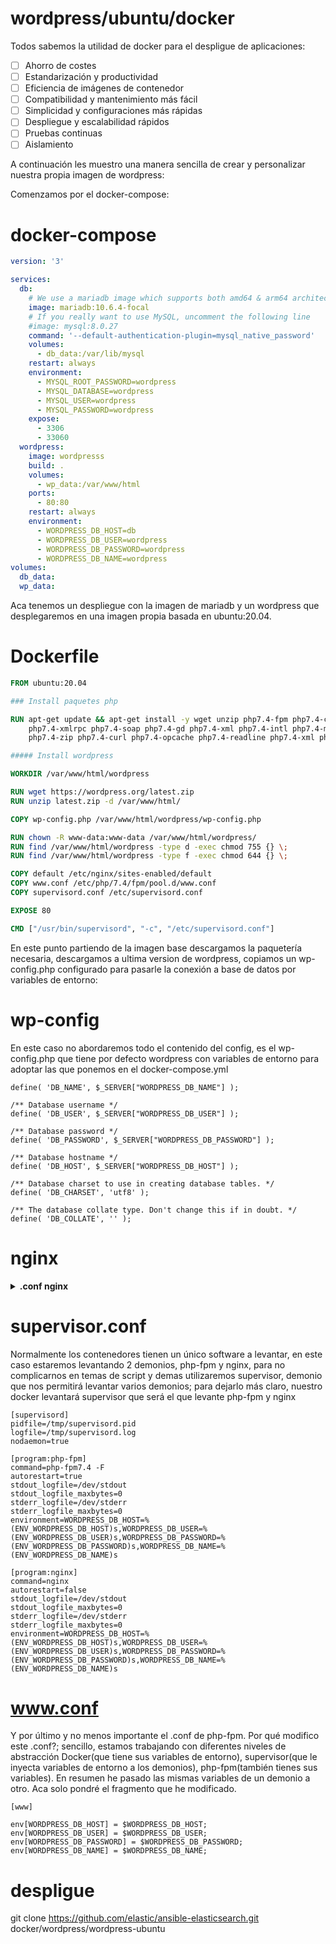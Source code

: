wordpress/ubuntu/docker
=========

Todos sabemos la utilidad de docker para el despligue de aplicaciones:

- [ ] Ahorro de costes
- [ ] Estandarización y productividad
- [ ] Eficiencia de imágenes de contenedor
- [ ] Compatibilidad y mantenimiento más fácil
- [ ] Simplicidad y configuraciones más rápidas
- [ ] Despliegue y escalabilidad rápidos
- [ ] Pruebas continuas
- [ ] Aislamiento

A continuación les muestro una manera sencilla de crear y personalizar nuestra propia imagen de wordpress:

Comenzamos por el docker-compose:

# docker-compose

```docker-compose.yaml
version: '3'

services:
  db:
    # We use a mariadb image which supports both amd64 & arm64 architecture
    image: mariadb:10.6.4-focal
    # If you really want to use MySQL, uncomment the following line
    #image: mysql:8.0.27
    command: '--default-authentication-plugin=mysql_native_password'
    volumes:
      - db_data:/var/lib/mysql
    restart: always
    environment:
      - MYSQL_ROOT_PASSWORD=wordpress
      - MYSQL_DATABASE=wordpress
      - MYSQL_USER=wordpress
      - MYSQL_PASSWORD=wordpress
    expose:
      - 3306
      - 33060
  wordpress:
    image: wordpresss
    build: .
    volumes:
      - wp_data:/var/www/html
    ports:
      - 80:80
    restart: always
    environment:
      - WORDPRESS_DB_HOST=db
      - WORDPRESS_DB_USER=wordpress
      - WORDPRESS_DB_PASSWORD=wordpress
      - WORDPRESS_DB_NAME=wordpress
volumes:
  db_data:
  wp_data:
```
Aca tenemos un despliegue con la imagen de mariadb y un wordpress que desplegaremos en una imagen propia basada en ubuntu:20.04.

# Dockerfile
```Dockerfile
FROM ubuntu:20.04

### Install paquetes php 

RUN apt-get update && apt-get install -y wget unzip php7.4-fpm php7.4-cli php7.4-common php7.4-mbstring \
    php7.4-xmlrpc php7.4-soap php7.4-gd php7.4-xml php7.4-intl php7.4-mysql php7.4-cli php7.4-ldap \
    php7.4-zip php7.4-curl php7.4-opcache php7.4-readline php7.4-xml php7.4-gd nginx supervisor 

##### Install wordpress

WORKDIR /var/www/html/wordpress

RUN wget https://wordpress.org/latest.zip
RUN unzip latest.zip -d /var/www/html/

COPY wp-config.php /var/www/html/wordpress/wp-config.php

RUN chown -R www-data:www-data /var/www/html/wordpress/
RUN find /var/www/html/wordpress -type d -exec chmod 755 {} \;
RUN find /var/www/html/wordpress -type f -exec chmod 644 {} \;

COPY default /etc/nginx/sites-enabled/default
COPY www.conf /etc/php/7.4/fpm/pool.d/www.conf
COPY supervisord.conf /etc/supervisord.conf

EXPOSE 80

CMD ["/usr/bin/supervisord", "-c", "/etc/supervisord.conf"]
```
En este punto partiendo de la imagen base descargamos la paquetería necesaria, descargamos a ultima version de wordpress, copiamos un wp-config.php configurado para pasarle la conexión a base de datos por variables de entorno:

# wp-config
En este caso no abordaremos todo el contenido del config, es el wp-config.php que tiene por defecto wordpress con variables de entorno para adoptar las que ponemos en el docker-compose.yml

```
define( 'DB_NAME', $_SERVER["WORDPRESS_DB_NAME"] );

/** Database username */
define( 'DB_USER', $_SERVER["WORDPRESS_DB_USER"] );

/** Database password */
define( 'DB_PASSWORD', $_SERVER["WORDPRESS_DB_PASSWORD"] );

/** Database hostname */
define( 'DB_HOST', $_SERVER["WORDPRESS_DB_HOST"] );

/** Database charset to use in creating database tables. */
define( 'DB_CHARSET', 'utf8' );

/** The database collate type. Don't change this if in doubt. */
define( 'DB_COLLATE', '' );
```

# nginx

<details><summary><b> .conf nginx</b></summary>
Aca configuramos un .conf de nginx para responder por el puerto 80, puerto que mapeamos en el docker-compose, es una configuración básica, la configuraciones avanzadas las dejaremos para el nginx que sirva de proxy inverso
  
```
server {
  server_name _;

        listen 80 default_server;
        listen [::]:80 default_server;

  root /var/www/html/wordpress;

  index index.php index.html index.htm index.nginx-debian.html;


  location / {
  try_files $uri $uri/ /index.php?$args;
 }

  location ~* /wp-sitemap.*\.xml {
    try_files $uri $uri/ /index.php$is_args$args;
  }

  client_max_body_size 100M;
  location ~ \.php$ {
    fastcgi_pass unix:/run/php/php7.4-fpm.sock;
    fastcgi_param SCRIPT_FILENAME $document_root$fastcgi_script_name;
    include fastcgi_params;
    include snippets/fastcgi-php.conf;
    fastcgi_buffer_size 128k;
    fastcgi_buffers 4 128k;
    fastcgi_intercept_errors on;
  }

 gzip on;
 gzip_comp_level 6;
 gzip_min_length 1000;
 gzip_proxied any;
 gzip_disable "msie6";
 gzip_types
     application/atom+xml
     application/geo+json
     application/javascript
     application/x-javascript
     application/json
     application/ld+json
     application/manifest+json
     application/rdf+xml
     application/rss+xml
     application/xhtml+xml
     application/xml
     font/eot
     font/otf
     font/ttf
     image/svg+xml
     text/css
     text/javascript
     text/plain
     text/xml;

  # assets, media
  location ~* \.(?:css(\.map)?|js(\.map)?|jpe?g|png|gif|ico|cur|heic|webp|tiff?|mp3|m4a|aac|ogg|midi?|wav|mp4|mov|webm|mpe?g|avi|ogv|flv|wmv)$ {
      expires    90d;
      access_log off;
  }

  # svg, fonts
  location ~* \.(?:svgz?|ttf|ttc|otf|eot|woff2?)$ {
      add_header Access-Control-Allow-Origin "*";
      expires    90d;
      access_log off;
  }

  location ~ /\.ht {
      access_log off;
      log_not_found off;
      deny all;
  }


}

```
</details>


# supervisor.conf
Normalmente los contenedores tienen un único software a levantar, en este caso estaremos levantando 2 demonios, php-fpm y nginx, para no complicarnos en temas de script y demas utilizaremos supervisor, demonio que nos permitirá levantar varios demonios; para dejarlo más claro, nuestro docker levantará supervisor que será el que levante php-fpm y nginx

```
[supervisord]
pidfile=/tmp/supervisord.pid
logfile=/tmp/supervisord.log
nodaemon=true

[program:php-fpm]
command=php-fpm7.4 -F
autorestart=true
stdout_logfile=/dev/stdout
stdout_logfile_maxbytes=0
stderr_logfile=/dev/stderr
stderr_logfile_maxbytes=0
environment=WORDPRESS_DB_HOST=%(ENV_WORDPRESS_DB_HOST)s,WORDPRESS_DB_USER=%(ENV_WORDPRESS_DB_USER)s,WORDPRESS_DB_PASSWORD=%(ENV_WORDPRESS_DB_PASSWORD)s,WORDPRESS_DB_NAME=%(ENV_WORDPRESS_DB_NAME)s

[program:nginx]
command=nginx
autorestart=false
stdout_logfile=/dev/stdout
stdout_logfile_maxbytes=0
stderr_logfile=/dev/stderr
stderr_logfile_maxbytes=0
environment=WORDPRESS_DB_HOST=%(ENV_WORDPRESS_DB_HOST)s,WORDPRESS_DB_USER=%(ENV_WORDPRESS_DB_USER)s,WORDPRESS_DB_PASSWORD=%(ENV_WORDPRESS_DB_PASSWORD)s,WORDPRESS_DB_NAME=%(ENV_WORDPRESS_DB_NAME)s
```

# www.conf

Y por último y no menos importante el .conf de php-fpm. Por qué modifico este .conf?; sencillo, estamos trabajando con diferentes niveles de abstracción Docker(que tiene sus variables de entorno), supervisor(que le inyecta variables de entorno a los demonios), php-fpm(también tienes sus variables). En resumen he pasado las mismas variables de un demonio a otro. Aca solo pondré el fragmento que he modificado.

```
[www]

env[WORDPRESS_DB_HOST] = $WORDPRESS_DB_HOST;
env[WORDPRESS_DB_USER] = $WORDPRESS_DB_USER;
env[WORDPRESS_DB_PASSWORD] = $WORDPRESS_DB_PASSWORD;
env[WORDPRESS_DB_NAME] = $WORDPRESS_DB_NAME;
```

# despligue

git clone https://github.com/elastic/ansible-elasticsearch.git docker/wordpress/wordpress-ubuntu
